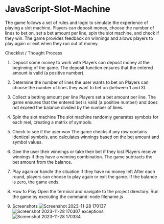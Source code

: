 # JavaScript-Slot-Machine
The game follows a set of rules and logic to simulate the experience of playing a slot machine. Players can deposit money, choose the number of lines to bet on, set a bet amount per line, spin the slot machine, and check if they win. The game provides feedback on winnings and allows players to play again or exit when they run out of money.


Checklist / Thought Process
1. Deposit some money to work with
Players can deposit money at the beginning of the game. The deposit function ensures that the entered amount is valid (a positive number).

2. Determine the number of lines the user wants to bet on
Players can choose the number of lines they want to bet on (between 1 and 3).

3. Collect a betting amount per line
Players set a bet amount per line. The game ensures that the entered bet is valid (a positive number) and does not exceed the balance divided by the number of lines.

4. Spin the slot machine
The slot machine randomly generates symbols for each reel, creating a matrix of symbols.

5. Check to see if the user won
The game checks if any row contains identical symbols, and calculates winnings based on the bet amount and symbol values.

6. Give the user their winnings or take their bet if they lost
Players receive winnings if they have a winning combination. The game subtracts the bet amount from the balance.

7. Play again or handle the situation if they have no money left
After each round, players can choose to play again or exit the game. If the balance is zero, the game ends.

8. How to Play
Open the terminal and navigate to the project directory.
Run the game by executing the command: node filename.js

9. Screenshots
![Screenshot 2023-11-28 170137](https://github.com/EvanC54/GamblingJS/assets/64505599/06ca275f-59eb-48a5-8ad4-8e103544a779)
![Screenshot 2023-11-28 170307](https://github.com/EvanC54/GamblingJS/assets/64505599/d1dca363-cd8a-41f1-a4d4-68673f280291)
exceptions 
![Screenshot 2023-11-28 170334](https://github.com/EvanC54/GamblingJS/assets/64505599/5f3eead6-5d99-4c97-9fc3-33c6d3c6f28c)
